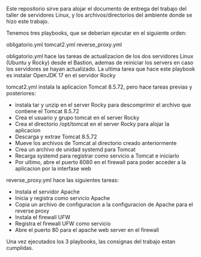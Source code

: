 Este repositorio sirve para alojar el documento de entrega del trabajo del taller de servidores Linux, y los archivos/directorios del ambiente donde se hizo este trabajo.

Tenemos tres playbooks, que se deberian ejecutar en el siguiente orden:

obligatorio.yml
tomcat2.yml
reverse_proxy.yml

obligatorio.yml hace las tareas de actualizacion de los dos servidores Linux (Ubuntu y Rocky) desde el Bastion, ademas de reiniciar los servers en caso los servidores se hayan actualizado. La ultima tarea que hace este playbook es instalar OpenJDK 17 en el servidor Rocky

tomcat2.yml instala la aplicacion Tomcat 8.5.72, pero hace tareas previas y posteriores:
* instala tar y unzip en el server Rocky para descomprimir el archivo que contiene el Tomcat 8.5.72
* Crea el usuario y grupo tomcat en el server Rocky
* Crea el directorio /opt/tomcat en el server Rocky para alojar la aplicacion
* Descarga y extrae Tomcat 8.5.72
* Mueve los archivos de Tomcat al directorio creado anteriormente
* Crea un archivo de unidad systemd para Tomcat
* Recarga systemd para registrar como servicio a Tomcat e iniciarlo
* Por ultimo, abre el puerto 8080 en el firewall para poder acceder a la aplicacion por la interfase web

reverse_proxy.yml hace las siguientes tareas:
* Instala el servidor Apache
* Inicia y registra como servicio Apache
* Copia un archivo de configuracion a la configuracion de Apache para el reverse proxy
* Instala el firewall UFW
* Registra el firewall UFW como servicio
* Abre el puerto 80 para el apache web server en el firewall

Una vez ejecutados los 3 playbooks, las consignas del trabajo estan cumplidas.
